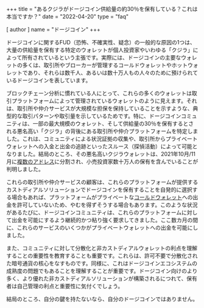 +++
title = "あるクジラがドージコイン供給量の約30％を保有している？これは本当ですか？"
date = "2022-04-20"
type = "faq"

[ author ]
  name = "ドージコイン"
+++

ドージコインに関するFUD（恐怖、不確実性、疑念）の一般的な原因の1つは、大量の供給量を保有する特定のウォレットが個人投資家やいわゆる「クジラ」によって所有されているという主張です。実際には、ドージコインの主要なウォレットの多くは、取引所やブローカーが管理するコールドウォレットやホットウォレットであり、それらは数千人、あるいは数十万人もの人々のために預けられているドージコインを表しています。

ブロックチェーン分析に慣れている人にとって、これらの多くのウォレットは取引プラットフォームによって管理されているウォレットのように見えます。それは、取引所や仲介サービスが大規模な担保を保持していることを示すような、典型的な取引パターンや取引量を示しているためです。特に、ドージコインコミュニティは、一部の最大規模のウォレット、そして供給量の30％を保有するとされる悪名高い「クジラ」の背後にある取引所や仲介プラットフォームを特定しました。これは、コミュニティによる状況証拠の収集や、取引所からプライベートウォレットへの入金と出金の追跡といったスルース（探偵活動）によって可能となりました。結局のところ、その悪名高いクジラウォレットは、2021年10月/11月に[複数のアドレス](https://bitinfocharts.com/dogecoin/wallet/3334959)に分割され、小売投資家数十万人の保有を含んでいることが判明しました。

これらの取引所や仲介サービスの顧客は、これらのプラットフォームが提供するカストディアルソリューションでドージコインを保有することを自発的に選択する場合もあれば、プラットフォームがプライベートな[コールドウォレット](/dogepedia/articles/how-do-i-get-a-wallet/)への出金を許可していないため、やむを得ずそうする場合もあります。このような状況があるたびに、ドージコインコミュニティは、これらのプラットフォームに対して出金を可能にするよう継続的かつ粘り強く要求してきました。ここ数カ月の間に、これらのサービスのいくつかがプライベートウォレットへの出金を可能にしました。

また、コミュニティに対して分散化と非カストディアルウォレットの利点を理解することの重要性を教育することも重要です。これらは、許可不要で分散化された暗号通貨の核心をなすものです。同様に、これはドージコインエコシステムの成熟度の問題でもあることを理解することが重要です。ドージコイン向けのより多く、より優れた非カストディアルソリューションが構築されるにつれて、保有者は自己管理の利点と重要性に気付くでしょう。

結局のところ、自分の鍵を持たないなら、自分のドージコインではありません。
